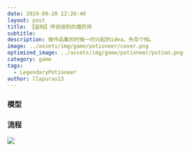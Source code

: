 ```yaml
---
date: 2019-09-20 12:26:40
layout: post
title: 【留档】传说级别的魔药师
subtitle: 
description: 做作品集的时候一时兴起的idea。先存个档。
image: ../assets/img/game/potioneer/cover.png
optimized_image: ../assets/img/game/potioneer/potion.png
category: game
tags:
  - LegendaryPotioneer
author: llapuras13
---
```


### 模型



### 流程

![](../assets/img/opengl/potion.png)

